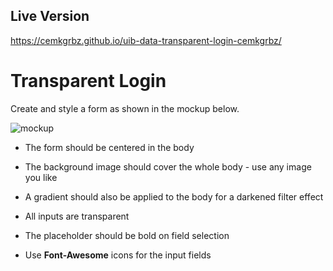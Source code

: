 ## Live Version

https://cemkgrbz.github.io/uib-data-transparent-login-cemkgrbz/

# Transparent Login

Create and style a form as shown in the mockup below.

![mockup](mockup.png)

- The form should be centered in the body

- The background image should cover the whole body - use any image you like

- A gradient should also be applied to the body for a darkened filter effect

- All inputs are transparent

- The placeholder should be bold on field selection

- Use **Font-Awesome** icons for the input fields
